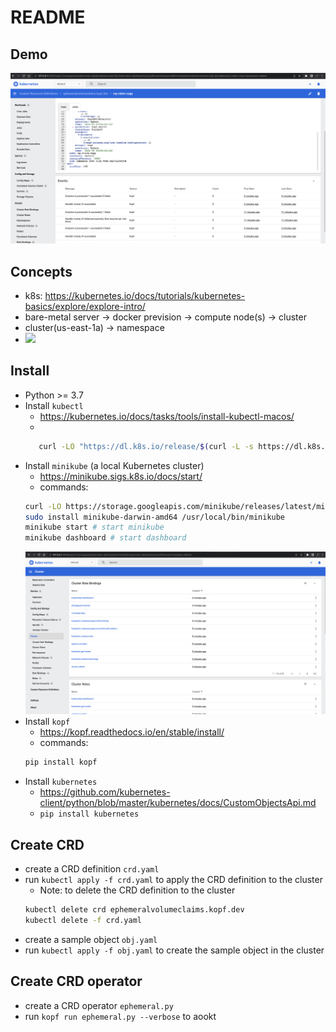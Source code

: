 # README

## Demo
![](./crd-event.png)

## Concepts
- k8s: https://kubernetes.io/docs/tutorials/kubernetes-basics/explore/explore-intro/
- bare-metal server -> docker prevision -> compute node(s) -> cluster
- cluster(us-east-1a) -> namespace
- ![](https://d33wubrfki0l68.cloudfront.net/5cb72d407cbe2755e581b6de757e0d81760d5b86/a9df9/docs/tutorials/kubernetes-basics/public/images/module_03_nodes.svg)

## Install
- Python >= 3.7 
- Install `kubectl`
    - https://kubernetes.io/docs/tasks/tools/install-kubectl-macos/
    - 
    ```bash
       curl -LO "https://dl.k8s.io/release/$(curl -L -s https://dl.k8s.io/release/stable.txt)/bin/darwin/amd64/kubectl"
    ```
- Install `minikube` (a local Kubernetes cluster)
    - https://minikube.sigs.k8s.io/docs/start/
    - commands:
    ```bash
    curl -LO https://storage.googleapis.com/minikube/releases/latest/minikube-darwin-amd64
    sudo install minikube-darwin-amd64 /usr/local/bin/minikube
    minikube start # start minikube
    minikube dashboard # start dashboard
    ```
    ![](./minikube-dashboard.png)
- Install `kopf`
    - https://kopf.readthedocs.io/en/stable/install/
    - commands:
    ```bash
    pip install kopf
    ```
- Install `kubernetes`
    - https://github.com/kubernetes-client/python/blob/master/kubernetes/docs/CustomObjectsApi.md
    - `pip install kubernetes`

## Create CRD
- create a CRD definition `crd.yaml`
- run `kubectl apply -f crd.yaml` to apply the CRD definition to the cluster
    - Note: to delete the CRD definition to the cluster
    ```bash
    kubectl delete crd ephemeralvolumeclaims.kopf.dev
    kubectl delete -f crd.yaml
    ```
- create a sample object `obj.yaml`
- run `kubectl apply -f obj.yaml` to create the sample object in the cluster


## Create CRD operator
- create a CRD operator `ephemeral.py`
- run `kopf run ephemeral.py --verbose` to aookt